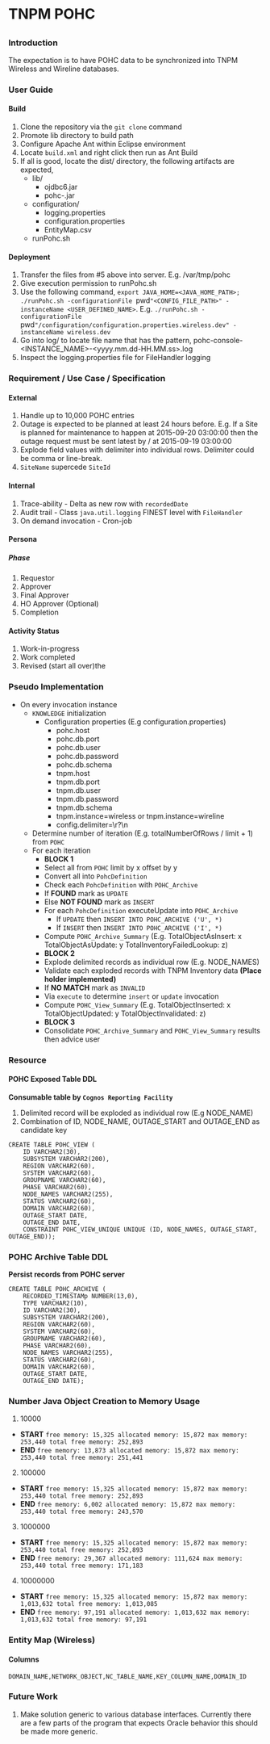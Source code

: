 # TNPM POHC

##

### Introduction

The expectation is to have POHC data to be synchronized into TNPM Wireless and Wireline databases.

### User Guide

#### Build

1. Clone the repository via the `git clone` command
2. Promote lib directory to build path
3. Configure Apache Ant within Eclipse environment
4. Locate `build.xml` and right click then run as Ant Build
5. If all is good, locate the dist/ directory, the following artifacts are expected,
    * lib/
        * ojdbc6.jar
        * pohc-<DSTAMP>.jar   
    * configuration/
        * logging.properties
        * configuration.properties
        * EntityMap.csv
    * runPohc.sh

#### Deployment

1. Transfer the files from #5 above into server. E.g. /var/tmp/pohc
2. Give execution permission to runPohc.sh
3. Use the following command, `export JAVA_HOME=<JAVA_HOME_PATH>; ./runPohc.sh -configurationFile `pwd`"<CONFIG_FILE_PATH>" -instanceName <USER_DEFINED_NAME>`. E.g. `./runPohc.sh -configurationFile `pwd`"/configuration/configuration.properties.wireless.dev" -instanceName wireless.dev`
4. Go into log/ to locate file name that has the pattern, pohc-console-<INSTANCE_NAME>-<yyyy.mm.dd-HH.MM.ss>.log
5. Inspect the logging.properties file for FileHandler logging

### Requirement / Use Case / Specification

#### External

1. Handle up to 10,000 POHC entries
2. Outage is expected to be planned at least 24 hours before. E.g. If a Site is planned for maintenance to happen at 2015-09-20 03:00:00 then the outage request must be sent latest by / at 2015-09-19 03:00:00
3. Explode field values with delimiter into individual rows. Delimiter could be comma or line-break.
4. `SiteName` supercede `SiteId`

#### Internal

1. Trace-ability - Delta as new row with `recordedDate`
2. Audit trail - Class `java.util.logging` FINEST level with `FileHandler`
3. On demand invocation - Cron-job

#### Persona

##### Phase

1. Requestor
2. Approver
3. Final Approver
4. HO Approver (Optional)
5. Completion

#### Activity Status

1. Work-in-progress
2. Work completed
3. Revised (start all over)the

### Pseudo Implementation

* On every invocation instance
  * `KNOWLEDGE` initialization
      * Configuration properties (E.g configuration.properties)
          * pohc.host
          * pohc.db.port
          * pohc.db.user
          * pohc.db.password
          * pohc.db.schema
          * tnpm.host
          * tnpm.db.port
          * tnpm.db.user
          * tnpm.db.password
          * tnpm.db.schema
          * tnpm.instance=wireless or tnpm.instance=wireline
          * config.delimiter=\\r?\\n 
  * Determine number of iteration (E.g. totalNumberOfRows / limit + 1) from `POHC`
  * For each iteration
      * **BLOCK 1**
      * Select all from `POHC` limit by x offset by y
      * Convert all into `PohcDefinition`
      * Check each `PohcDefinition` with `POHC_Archive`
      * If **FOUND** mark as `UPDATE`
      * Else **NOT FOUND** mark as `INSERT`
      * For each `PohcDefinition` executeUpdate into `POHC_Archive`
          * If `UPDATE` then `INSERT INTO POHC_ARCHIVE ('U', *)`
          * If `INSERT` then `INSERT INTO POHC_ARCHIVE ('I', *)`
      * Compute `POHC_Archive_Summary` (E.g. TotalObjectAsInsert: x TotalObjectAsUpdate: y TotalInventoryFailedLookup: z)
      * **BLOCK 2**
      * Explode delimited records as individual row (E.g. NODE_NAMES)
      * Validate each exploded records with TNPM Inventory data **(Place holder implemented)**
      * If **NO MATCH** mark as `INVALID`
      * Via `execute` to determine `insert` or `update` invocation 
      * Compute `POHC_View_Summary` (E.g. TotalObjectInserted: x TotalObjectUpdated: y TotalObjectInvalidated: z)
      * **BLOCK 3**
  	  * Consolidate `POHC_Archive_Summary` and `POHC_View_Summary` results then advice user 

### Resource

#### POHC Exposed Table DDL

**Consumable table by `Cognos Reporting Facility`**

1. Delimited record will be exploded as individual row (E.g NODE_NAME)
2. Combination of ID, NODE_NAME, OUTAGE_START and OUTAGE_END as candidate key

```
CREATE TABLE POHC_VIEW (
	ID VARCHAR2(30),
	SUBSYSTEM VARCHAR2(200),
	REGION VARCHAR2(60),
	SYSTEM VARCHAR2(60),
	GROUPNAME VARCHAR2(60),
	PHASE VARCHAR2(60),
	NODE_NAMES VARCHAR2(255),
	STATUS VARCHAR2(60),
	DOMAIN VARCHAR2(60),
	OUTAGE_START DATE,
	OUTAGE_END DATE,
	CONSTRAINT POHC_VIEW_UNIQUE UNIQUE (ID, NODE_NAMES, OUTAGE_START, OUTAGE_END));
```

### POHC Archive Table DDL

**Persist records from POHC server**

```
CREATE TABLE POHC_ARCHIVE (
	RECORDED_TIMESTAMp NUMBER(13,0),
	TYPE VARCHAR2(10),
	ID VARCHAR2(30),
	SUBSYSTEM VARCHAR2(200),
	REGION VARCHAR2(60),
	SYSTEM VARCHAR2(60),
	GROUPNAME VARCHAR2(60),	
	PHASE VARCHAR2(60),
	NODE_NAMES VARCHAR2(255),
	STATUS VARCHAR2(60),
	DOMAIN VARCHAR2(60),
	OUTAGE_START DATE,
	OUTAGE_END DATE);
```

### Number Java Object Creation to Memory Usage

1. 10000
  * **START** `free memory: 15,325 allocated memory: 15,872 max memory: 253,440 total free memory: 252,893`
  * **END** `free memory: 13,873 allocated memory: 15,872 max memory: 253,440 total free memory: 251,441`
2. 100000
  * **START** `free memory: 15,325 allocated memory: 15,872 max memory: 253,440 total free memory: 252,893`
  * **END** `free memory: 6,002 allocated memory: 15,872 max memory: 253,440 total free memory: 243,570`
3. 1000000
  * **START** `free memory: 15,325 allocated memory: 15,872 max memory: 253,440 total free memory: 252,893`
  * **END** `free memory: 29,367 allocated memory: 111,624 max memory: 253,440 total free memory: 171,183`
4. 10000000
  * **START** `free memory: 15,325 allocated memory: 15,872 max memory: 1,013,632 total free memory: 1,013,085`
  * **END** `free memory: 97,191 allocated memory: 1,013,632 max memory: 1,013,632 total free memory: 97,191`

### Entity Map (Wireless)

#### Columns

`DOMAIN_NAME,NETWORK_OBJECT,NC_TABLE_NAME,KEY_COLUMN_NAME,DOMAIN_ID`

### Future Work

1. Make solution generic to various database interfaces. Currently there are a few parts of the program that expects Oracle behavior this should be made more generic.